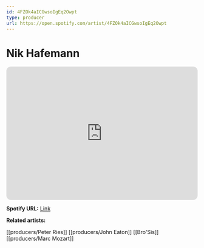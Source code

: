 ```yaml
---
id: 4FZOk4aICGwsoIgEq2Owpt
type: producer
url: https://open.spotify.com/artist/4FZOk4aICGwsoIgEq2Owpt
---
```

# Nik Hafemann

<iframe style="border-radius:12px" src="https://open.spotify.com/embed/artist/4FZOk4aICGwsoIgEq2Owpt" width="100%" height="352" frameBorder="0" allowfullscreen="" allow="autoplay; clipboard-write; encrypted-media; fullscreen; picture-in-picture" loading="lazy"></iframe>

**Spotify URL:** [Link](https://open.spotify.com/artist/4FZOk4aICGwsoIgEq2Owpt)

**Related artists:**

[[producers/Peter Ries]]
[[producers/John Eaton]]
[[Bro'Sis]]
[[producers/Marc Mozart]]
